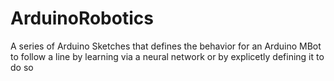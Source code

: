 # ArduinoRobotics
A series of Arduino Sketches that defines the behavior for an Arduino MBot to follow a line by learning via a neural network or by explicetly defining it to do so
